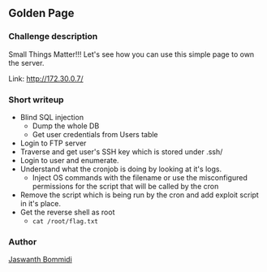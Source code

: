 ## **Golden Page**

### **Challenge description**

Small Things Matter!!! Let's see how you can use this simple page to own the server.

Link: http://172.30.0.7/

### **Short writeup**

+ Blind SQL injection
  - Dump the whole DB
  - Get user credentials from Users table
+ Login to FTP server
+ Traverse and get user's SSH key which is stored under .ssh/
+ Login to user and enumerate.
+ Understand what the cronjob is doing by looking at it's logs.
  - Inject OS commands with the filename or use the misconfigured permissions for the script that will be called by the cron
+ Remove the script which is being run by the cron and add exploit script in it's place.
+ Get the reverse shell as root
  - `cat /root/flag.txt`

### **Author**

[Jaswanth Bommidi](https://twitter.com/theevilsyn)